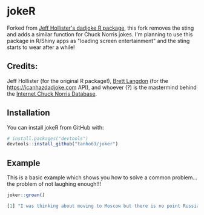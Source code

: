 # jokeR

Forked from [Jeff Hollister's dadjoke R package](https://github.com/jhollist/dadjoke), this fork removes the sting and adds a similar function for Chuck Norris jokes. I'm planning to use this package in R/Shiny apps as "loading screen entertainment" and the sting starts to wear after a while!

## Credits:

Jeff Hollister (for the original R package!), [Brett Langdon](https://brett.is/) (for the <https://icanhazdadjoke.com> API), and whoever (?) is the mastermind behind the [Internet Chuck Norris Database](https://icndb.com). 


## Installation

You can install jokeR from GitHub with:

``` r
# install.packages("devtools")
devtools::install_github("tanho63/joker")
```

## Example

This is a basic example which shows you how to solve a common problem...  the problem of not laughing enough!!!

``` r
joker::groan()

[1] "I was thinking about moving to Moscow but there is no point Russian into things."
```

